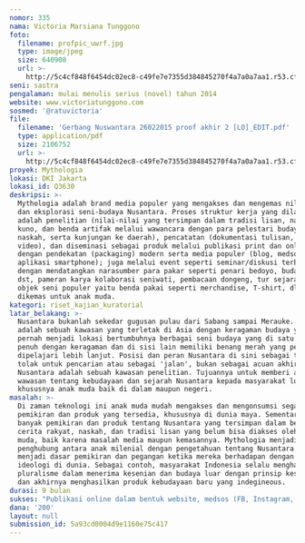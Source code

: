 ```yaml
---
nomor: 335
nama: Victoria Marsiana Tunggono
foto:
  filename: profpic_uwrf.jpg
  type: image/jpeg
  size: 640908
  url: >-
    http://5c4cf848f6454dc02ec8-c49fe7e7355d384845270f4a7a0a7aa1.r53.cf2.rackcdn.com/a2424c27-0900-4a6b-ac6c-228ba0195186/profpic_uwrf.jpg
seni: sastra
pengalaman: mulai menulis serius (novel) tahun 2014
website: www.victoriatunggono.com
sosmed: '@ratuvictoria'
file:
  filename: 'Gerbang Nuswantara 26022015 proof akhir 2 [LO]_EDIT.pdf'
  type: application/pdf
  size: 2106752
  url: >-
    http://5c4cf848f6454dc02ec8-c49fe7e7355d384845270f4a7a0a7aa1.r53.cf2.rackcdn.com/03d7a137-e80e-4456-afbc-d7fb462581af/Gerbang%20Nuswantara%2026022015%20proof%20akhir%202%20[LO]_EDIT.pdf
proyek: Mythologia
lokasi: DKI Jakarta
lokasi_id: Q3630
deskripsi: >-
  Mythologia adalah brand media populer yang mengakses dan mengemas nilai-nilai
  dan eksplorasi seni-budaya Nusantara. Proses struktur kerja yang dilakukan
  adalah penelitian (nilai-nilai yang tersimpan dalam tradisi lisan, naskah
  kuno, dan benda artifak melalui wawancara dengan para pelestari budaya , studi
  naskah, serta kunjungan ke daerah), pencatatan (dokumentasi tulisan, foto, dan
  video), dan diseminasi sebagai produk melalui publikasi print dan online
  dengan pendekatan (packaging) modern serta media populer (blog, medsos,
  aplikasi smartphone); juga melalui event seperti seminar/diskusi terbuka
  dengan mendatangkan narasumber para pakar seperti penari bedoyo, budayawati,
  dst, pameran karya kolaborasi seniwati, pembacaan dongeng, tur sejarah, dst;
  objek seni populer yaitu benda pakai seperti merchandise, T-shirt, dll yang
  dikemas untuk anak muda.
kategori: riset_kajian_kuratorial
latar_belakang: >-
  Nusantara bukanlah sekedar gugusan pulau dari Sabang sampai Merauke. Nusantara
  adalah sebuah kawasan yang terletak di Asia dengan keragaman budaya yang
  pernah menjadi lokasi bertumbuhnya berbagai seni budaya yang di satu sisi
  penuh dengan keragaman dan di sisi lain memiliki benang merah yang perlu
  dipelajari lebih lanjut. Posisi dan peran Nusantara di sini sebagai titik
  tolak untuk pencarian atau sebagai 'jalan', bukan sebagai acuan akhir.
  Nusantara adalah sebuah kawasan penelitian. Tujuannya untuk memberi alternatif
  wawasan tentang kebudayaan dan sejarah Nusantara kepada masyarakat luas,
  khususnya anak muda baik di dalam maupun negeri. 
masalah: >-
  Di zaman teknologi ini anak muda mudah mengakses dan mengonsumsi segala
  pemikiran dan produk yang tersedia, khususnya di dunia maya. Sementara itu ada
  banyak pemikiran dan produk tentang Nusantara yang tersimpan dalam bentuk
  cerita rakyat, naskah, dan tradisi lisan yang belum bisa diakses oleh anak
  muda, baik karena masalah media maupun kemasannya. Mythologia menjadi
  penghubung antara anak milenial dengan pengetahuan tentang Nusantara untuk
  menjadi dasar pemikiran dan pegangan ketika mereka berhadapan dengan paham dan
  ideologi di dunia. Sebagai contoh, masyarakat Indonesia selalu menghargai
  pluralisme dalam menerima kesenian dan budaya luar dengan prinsip keselarasan
  dan akhirnya menghasilkan produk kebudayaan baru yang indegineous.
durasi: 9 bulan
sukses: "Publikasi online dalam bentuk website, medsos (FB, Instagram, endorse blogger/selebriti), aplikasi smartphone yang diukur dalam jumlah follower dan subscriber (target organik 2.000 per platform dalam 9 bulan).\r\nPublikasi print dalam bentuk buku ensiklopedi ringan tentang Nusantara untuk remaja.\r\nPengadaan event yaitu kopdar/diskusi terbuka, pameran karya kolaborasi, pembacaan dongeng dan tur sejarah yang diadakan setiap bulan secara bergantian mulai bulan Juli 2018.\r\nKesinambungan proses produksi merchandise seperti T-shirt, tote bag, pin, dll sebagai usaha yang berjalan bersamaan dengan semua event yang direncanakan."
dana: '200'
layout: null
submission_id: 5a93cd0004d9e1160e75c417
---
```

